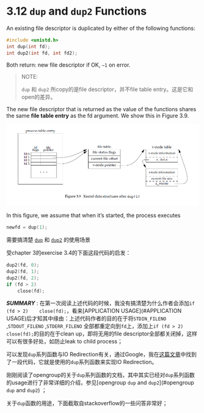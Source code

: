 # 3.12 `dup` and `dup2` Functions

An existing file descriptor is duplicated by either of the following functions:

```C++
#include <unistd.h>
int dup(int fd);
int dup2(int fd, int fd2);
```

Both return: new file descriptor if OK, `−1` on error.

> NOTE: 
>
> `dup` 和 `dup2` 所copy的是file descriptor，并不file table entry。这是它和open的差异。



The new file descriptor that is returned as the value of the functions shares the same **file table entry** as the fd argument. We show this in Figure 3.9.

![](./APUE-3.12-Figure-3.9-Kernel-data-structures-after-dup(1).png)

In this figure, we assume that when it’s started, the process executes

```c
newfd = dup(1);
```





需要搞清楚 [`dup`](http://pubs.opengroup.org/onlinepubs/007904975/functions/dup.html) 和 [`dup2`](https://pubs.opengroup.org/onlinepubs/9699919799/functions/dup.html) 的使用场景

受chapter 3的exercise 3.4的下面这段代码的启发：

```c
dup2(fd, 0);
dup2(fd, 1);
dup2(fd, 2);
if (fd > 2)
	close(fd);
```

***SUMMARY*** : 在第一次阅读上述代码的时候，我没有搞清楚为什么作者会添加`if (fd > 2)	close(fd);`，看来[APPLICATION USAGE](#APPLICATION USAGE)后才知其中缘由：上述代码作者的目的在于将`STDIN_FILENO` ,`STDOUT_FILENO` ,`STDERR_FILENO` 全部都重定向到`fd`上，添加上`if (fd > 2)	close(fd);`的目的在于clean up，即将无用的file descriptor全部都关闭掉，这样可以有很多好处，如防止leak to child process；



可以发现`dup`系列函数与IO Redirection有关，通过Google，我在[这篇文章](http://cau.ac.kr/~bongbong/linux09/linux09-additional.ppt)中找到了一段代码，它就是使用的`dup`系列函数来实现IO Redirection。

刚刚阅读了opengroup的关于`dup`系列函数的文档，其中其实已经对`dup`系列函数的usage进行了非常详细的介绍，参见[opengroup `dup` and `dup2`](#opengroup `dup` and `dup2`) ；



关于`dup`函数的用途，下面截取自stackoverflow的一些问答非常好；